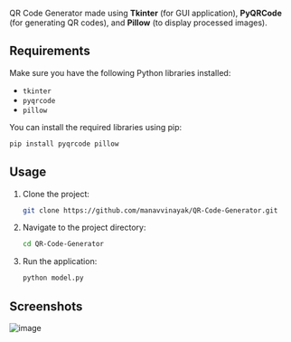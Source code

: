 
 QR Code Generator made using **Tkinter** (for GUI application), **PyQRCode** (for generating QR codes), and **Pillow** (to display processed images).

## Requirements

Make sure you have the following Python libraries installed:
- `tkinter`
- `pyqrcode`
- `pillow`

You can install the required libraries using pip:
```bash
pip install pyqrcode pillow
```

## Usage

1. Clone the project:
   ```bash
   git clone https://github.com/manavvinayak/QR-Code-Generator.git
   ```
2. Navigate to the project directory:
   ```bash
   cd QR-Code-Generator
   ```
3. Run the application:
   ```bash
   python model.py
   ```

## Screenshots

![image](https://github.com/user-attachments/assets/2d9d6dd8-ee81-4bfb-8371-4440cfbc89ce)
